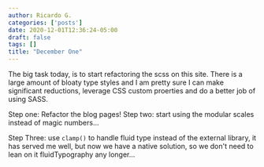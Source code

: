 ```yaml
---
author: Ricardo G.
categories: ['posts']
date: 2020-12-01T12:36:24-05:00
draft: false
tags: []
title: "December One"
---
```


The big task today, is to start refactoring the scss on this site. There is a large amount of bloaty type styles and I am pretty sure I can make significant reductions, leverage CSS custom proerties and do a better job of using SASS.

Step one: Refactor the blog pages!
Step two: start using the modular scales instead of magic numbers...

Step Three: use `clamp()` to handle fluid type instead of the external library, it has served me well, but now we have a native solution, so we don't need to lean on it fluidTypography any longer...
